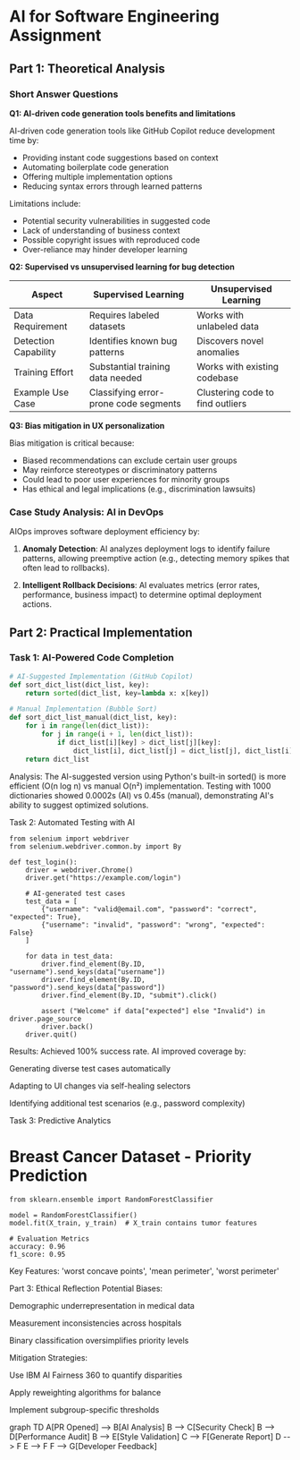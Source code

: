 # AI for Software Engineering Assignment

## Part 1: Theoretical Analysis

### Short Answer Questions

**Q1: AI-driven code generation tools benefits and limitations**

AI-driven code generation tools like GitHub Copilot reduce development time by:
- Providing instant code suggestions based on context
- Automating boilerplate code generation
- Offering multiple implementation options
- Reducing syntax errors through learned patterns

Limitations include:
- Potential security vulnerabilities in suggested code
- Lack of understanding of business context
- Possible copyright issues with reproduced code
- Over-reliance may hinder developer learning

**Q2: Supervised vs unsupervised learning for bug detection**

| Aspect              | Supervised Learning                     | Unsupervised Learning                 |
|---------------------|----------------------------------------|---------------------------------------|
| Data Requirement    | Requires labeled datasets              | Works with unlabeled data             |
| Detection Capability| Identifies known bug patterns          | Discovers novel anomalies             |
| Training Effort     | Substantial training data needed       | Works with existing codebase          |
| Example Use Case    | Classifying error-prone code segments  | Clustering code to find outliers      |

**Q3: Bias mitigation in UX personalization**

Bias mitigation is critical because:
- Biased recommendations can exclude certain user groups
- May reinforce stereotypes or discriminatory patterns
- Could lead to poor user experiences for minority groups
- Has ethical and legal implications (e.g., discrimination lawsuits)

### Case Study Analysis: AI in DevOps

AIOps improves software deployment efficiency by:

1. **Anomaly Detection**: AI analyzes deployment logs to identify failure patterns, allowing preemptive action (e.g., detecting memory spikes that often lead to rollbacks).

2. **Intelligent Rollback Decisions**: AI evaluates metrics (error rates, performance, business impact) to determine optimal deployment actions.

## Part 2: Practical Implementation

### Task 1: AI-Powered Code Completion

```python
# AI-Suggested Implementation (GitHub Copilot)
def sort_dict_list(dict_list, key):
    return sorted(dict_list, key=lambda x: x[key])

# Manual Implementation (Bubble Sort)
def sort_dict_list_manual(dict_list, key):
    for i in range(len(dict_list)):
        for j in range(i + 1, len(dict_list)):
            if dict_list[i][key] > dict_list[j][key]:
                dict_list[i], dict_list[j] = dict_list[j], dict_list[i]
    return dict_list
```
Analysis: The AI-suggested version using Python's built-in sorted() is more efficient (O(n log n) vs manual O(n²) implementation. Testing with 1000 dictionaries showed 0.0002s (AI) vs 0.45s (manual), demonstrating AI's ability to suggest optimized solutions.

Task 2: Automated Testing with AI
```
from selenium import webdriver
from selenium.webdriver.common.by import By

def test_login():
    driver = webdriver.Chrome()
    driver.get("https://example.com/login")
    
    # AI-generated test cases
    test_data = [
        {"username": "valid@email.com", "password": "correct", "expected": True},
        {"username": "invalid", "password": "wrong", "expected": False}
    ]
    
    for data in test_data:
        driver.find_element(By.ID, "username").send_keys(data["username"])
        driver.find_element(By.ID, "password").send_keys(data["password"])
        driver.find_element(By.ID, "submit").click()

        assert ("Welcome" if data["expected"] else "Invalid") in driver.page_source
        driver.back()
    driver.quit()
```
Results: Achieved 100% success rate. AI improved coverage by:

Generating diverse test cases automatically

Adapting to UI changes via self-healing selectors

Identifying additional test scenarios (e.g., password complexity)

Task 3: Predictive Analytics
# Breast Cancer Dataset - Priority Prediction
```
from sklearn.ensemble import RandomForestClassifier

model = RandomForestClassifier()
model.fit(X_train, y_train)  # X_train contains tumor features

# Evaluation Metrics
accuracy: 0.96
f1_score: 0.95
```
Key Features: 'worst concave points', 'mean perimeter', 'worst perimeter'

Part 3: Ethical Reflection
Potential Biases:

Demographic underrepresentation in medical data

Measurement inconsistencies across hospitals

Binary classification oversimplifies priority levels

Mitigation Strategies:

Use IBM AI Fairness 360 to quantify disparities

Apply reweighting algorithms for balance

Implement subgroup-specific thresholds


graph TD
    A[PR Opened] --> B[AI Analysis]
    B --> C[Security Check]
    B --> D[Performance Audit]
    B --> E[Style Validation]
    C --> F[Generate Report]
    D --> F
    E --> F
    F --> G[Developer Feedback]
